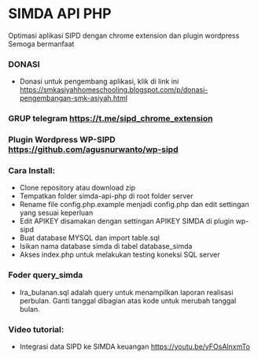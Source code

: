 # SIMDA API PHP

Optimasi aplikasi SIPD dengan chrome extension dan plugin wordpress Semoga bermanfaat

### DONASI
- Donasi untuk pengembang aplikasi, klik di link ini https://smkasiyahhomeschooling.blogspot.com/p/donasi-pengembangan-smk-asiyah.html

### GRUP telegram https://t.me/sipd_chrome_extension

### Plugin Wordpress WP-SIPD https://github.com/agusnurwanto/wp-sipd

### Cara Install:
- Clone repository atau download zip
- Tempatkan folder simda-api-php di root folder server
- Rename file config.php.example menjadi config.php dan edit settingan yang sesuai keperluan
- Edit APIKEY disamakan dengan settingan APIKEY SIMDA di plugin wp-sipd
- Buat database MYSQL dan import table.sql
- Isikan nama database simda di tabel database_simda
- Akses index.php untuk melakukan testing koneksi SQL server

### Foder query_simda
- lra_bulanan.sql adalah query untuk menampilkan laporan realisasi perbulan. Ganti tanggal dibagian atas kode untuk merubah tanggal bulan.

### Video tutorial:
- Integrasi data SIPD ke SIMDA keuangan https://youtu.be/vFOsAlnxmTo